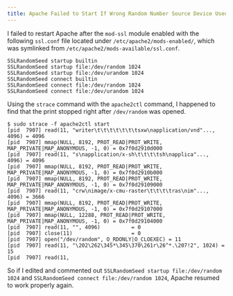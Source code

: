 ```yaml
---
title: Apache Failed to Start If Wrong Random Number Source Device Used
---
```


I failed to restart Apache after the `mod-ssl` module enabled with the following `ssl.conf` file located under `/etc/apache2/mods-enabled/`, which was symlinked from `/etc/apache2/mods-available/ssl.conf`.

```shell
SSLRandomSeed startup builtin
SSLRandomSeed startup file:/dev/random 1024
SSLRandomSeed startup file:/dev/urandom 1024
SSLRandomSeed connect builtin
SSLRandomSeed connect file:/dev/random 1024
SSLRandomSeed connect file:/dev/urandom 1024
```

Using the `strace` command with the `apache2ctl` command, I happened to find that the print stopped
right after `/dev/random` was opened.

```shell
$ sudo strace -f apache2ctl start
[pid  7907] read(11, "writer\t\t\t\t\t\t\tsxw\napplication/vnd"..., 4096) = 4096
[pid  7907] mmap(NULL, 8192, PROT_READ|PROT_WRITE, MAP_PRIVATE|MAP_ANONYMOUS, -1, 0) = 0x7f0d2910d000
[pid  7907] read(11, "s\napplication/x-sh\t\t\t\tsh\napplica"..., 4096) = 4096
[pid  7907] mmap(NULL, 8192, PROT_READ|PROT_WRITE, MAP_PRIVATE|MAP_ANONYMOUS, -1, 0) = 0x7f0d2910b000
[pid  7907] mmap(NULL, 8192, PROT_READ|PROT_WRITE, MAP_PRIVATE|MAP_ANONYMOUS, -1, 0) = 0x7f0d29109000
[pid  7907] read(11, "crw\nimage/x-cmu-raster\t\t\t\tras\nim"..., 4096) = 3666
[pid  7907] mmap(NULL, 8192, PROT_READ|PROT_WRITE, MAP_PRIVATE|MAP_ANONYMOUS, -1, 0) = 0x7f0d29107000
[pid  7907] mmap(NULL, 12288, PROT_READ|PROT_WRITE, MAP_PRIVATE|MAP_ANONYMOUS, -1, 0) = 0x7f0d29104000
[pid  7907] read(11, "", 4096)          = 0
[pid  7907] close(11)                   = 0
[pid  7907] open("/dev/random", O_RDONLY|O_CLOEXEC) = 11
[pid  7907] read(11, "\202\262\345*\345\370\261r\26^*.\207!2", 1024) = 15
[pid  7907] read(11,
```

So if I edited and commented out `SSLRandomSeed startup file:/dev/random 1024` and `SSLRandomSeed connect file:/dev/random 1024`, Apache resumed to work properly again.
